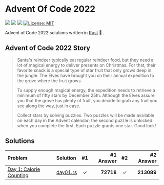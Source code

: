 # Advent Of Code 2022

![](https://img.shields.io/badge/day%20📅-1-blue)
![](https://img.shields.io/badge/stars%20⭐-0-yellow)
![](https://img.shields.io/badge/days%20completed-1-red)
[![License: MIT](https://img.shields.io/badge/License-MIT-yellow.svg)](https://opensource.org/licenses/MIT)

Advent of Code 2022 solutions written in [Rust](https://www.rust-lang.org/) :crab: .

## Advent of Code 2022 Story

> Santa's reindeer typically eat regular reindeer food, but they need a lot of magical energy to deliver presents on Christmas. For that, their favorite snack is a special type of star fruit that only grows deep in the jungle. The Elves have brought you on their annual expedition to the grove where the fruit grows.
>
> To supply enough magical energy, the expedition needs to retrieve a minimum of fifty stars by December 25th. Although the Elves assure you that the grove has plenty of fruit, you decide to grab any fruit you see along the way, just in case.
>
> Collect stars by solving puzzles. Two puzzles will be made available on each day in the Advent calendar; the second puzzle is unlocked when you complete the first. Each puzzle grants one star. Good luck!

## Solutions

| Problem                                                        | Solution                 | #1  | #1 Answer | #2  |  #2 Answer |
| :------------------------------------------------------------- | :----------------------- | :-: | --------: | :-: | ---------: |
| [Day 1: Calorie Counting](https://adventofcode.com/2022/day/1) | [day01.rs](src/day01.rs) |  ✓  | **72718** |  ✓  | **213089** |
